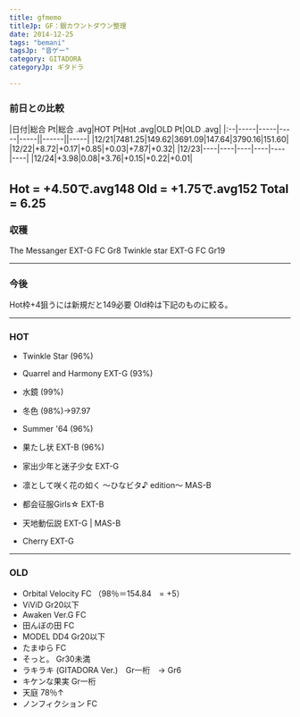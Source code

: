 ```yaml
---
title: gfmemo
titleJp: GF：銀カウントダウン整理
date: 2014-12-25
tags: "bemani"
tagsJp: "音ゲー"
category: GITADORA
categoryJp: ギタドラ

---
```


### 前日との比較

|日付|総合 Pt|総合 .avg|HOT Pt|Hot .avg|OLD Pt|OLD .avg|
|:--|-----|-----|-----|-----||------||-----|
|12/21|7481.25|149.62|3691.09|147.64|3790.16|151.60|
|12/22|+8.72|+0.17|+0.85|+0.03|+7.87|+0.32|
|12/23|----|----|----|----|----|----|
|12/24|+3.98|0.08|+3.76|+0.15|+0.22|+0.01|


Hot = +4.50で.avg148
Old = +1.75で.avg152
Total = 6.25
--------

### 収穫

The Messanger EXT-G FC Gr8
Twinkle star EXT-G FC Gr19

---------
### 今後

Hot枠+4狙うには新規だと149必要
Old枠は下記のものに絞る。

---------

### HOT

* Twinkle Star (96%) 
* Quarrel and Harmony EXT-G (93%)
* 水鏡 (99%)
* 冬色 (98%)→97.97
* Summer '64 (96%) 
* 果たし状 EXT-B (96%)

* 家出少年と迷子少女 EXT-G
* 凛として咲く花の如く ～ひなビタ♪ edition～ MAS-B
* 都会征服Girls☆ EXT-B
* 天地動伝説 EXT-G | MAS-B
* Cherry EXT-G

--------


### OLD

* Orbital Velocity FC （98％＝154.84　= +5）
* ViViD Gr20以下
* Awaken Ver.G FC
* 田んぼの田 FC
* MODEL DD4 Gr20以下
* たまゆら FC
* そっと。 Gr30未満
* ラキラキ (GITADORA Ver.)　Gr一桁　→ Gr6
* キケンな果実 Gr一桁
* 天庭 78％↑
* ノンフィクション FC

